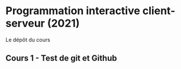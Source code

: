 # Programmation interactive client-serveur (2021)

Le dépôt du cours

## Cours 1 - Test de git et Github
